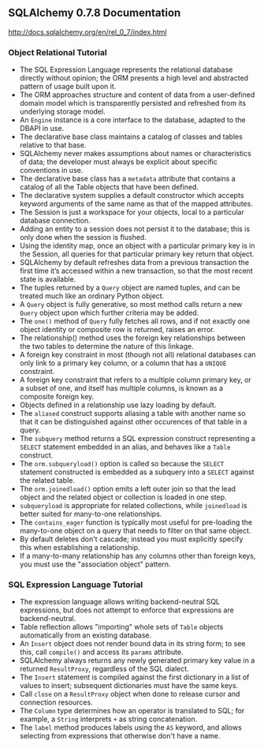 ## SQLAlchemy 0.7.8 Documentation

http://docs.sqlalchemy.org/en/rel_0_7/index.html

### Object Relational Tutorial

* The SQL Expression Language represents the relational database directly without opinion; the ORM presents a high level and abstracted pattern of usage built upon it.
* The ORM approaches structure and content of data from a user-defined domain model which is transparently persisted and refreshed from its underlying storage model.
* An `Engine` instance is a core interface to the database, adapted to the DBAPI in use.
* The declarative base class maintains a catalog of classes and tables relative to that base.
* SQLAlchemy never makes assumptions about names or characteristics of data; the developer must always be explicit about specific conventions in use.
* The declarative base class has a `metadata` attribute that contains a catalog of all the Table objects that have been defined.
* The declarative system supplies a default constructor which accepts keyword arguments of the same name as that of the mapped attributes.
* The Session is just a workspace for your objects, local to a particular database connection.
* Adding an entity to a session does not persist it to the database; this is only done when the session is flushed.
* Using the identity map, once an object with a particular primary key is in the Session, all queries for that particular primary key return that object.
* SQLAlchemy by default refreshes data from a previous transaction the first time it’s accessed within a new transaction, so that the most recent state is available.
* The tuples returned by a `Query` object are named tuples, and can be treated much like an ordinary Python object.
* A `Query` object is fully generative, so most method calls return a new `Query` object upon which further criteria may be added.
* The `one()` method of `Query` fully fetches all rows, and if not exactly one object identity or composite row is returned, raises an error.
* The relationship() method uses the foreign key relationships between the two tables to determine the nature of this linkage.
* A foreign key constraint in most (though not all) relational databases can only link to a primary key column, or a column that has a `UNIQUE` constraint.
* A foreign key constraint that refers to a multiple column primary key, or a subset of one, and itself has multiple columns, is known as a composite foreign key.
* Objects defined in a relationship use lazy loading by default.
* The `aliased` construct supports aliasing a table with another name so that it can be distinguished against other occurences of that table in a query.
* The `subquery` method returns a SQL expression construct representing a `SELECT` statement embedded in an alias, and behaves like a `Table` construct.
* The `orm.subqueryload()` option is called so because the `SELECT` statement constructed is embedded as a subquery into a `SELECT` against the related table.
* The `orm.joinedload()` option emits a left outer join so that the lead object and the related object or collection is loaded in one step.
* `subqueryload` is appropriate for related collections, while `joinedload` is better suited for many-to-one relationships.
* The `contains_eager` function is typically most useful for pre-loading the many-to-one object on a query that needs to filter on that same object.
* By default deletes don't cascade; instead you must explicitly specify this when establishing a relationship.
* If a many-to-many relationship has any columns other than foreign keys, you must use the "association object" pattern.

### SQL Expression Language Tutorial

* The expression language allows writing backend-neutral SQL expressions, but does not attempt to enforce that expressions are backend-neutral.
* Table reflection allows "importing" whole sets of `Table` objects automatically from an existing database.
* An `Insert` object does not render bound data in its string form; to see this, call `compile()` and access its `params` attribute.
* SQLAlchemy always returns any newly generated primary key value in a returned `ResultProxy`, regardless of the SQL dialect.
* The `Insert` statement is compiled against the first dictionary in a list of values to insert; subsequent dictionaries must have the same keys.
* Call `close` on a `ResultProxy` object when done to release cursor and connection resources.
* The `Column` type determines how an operator is translated to SQL; for example, a `String` interprets `+` as string concatenation.
* The `label` method produces labels using the `AS` keyword, and allows selecting from expressions that otherwise don't have a name.


